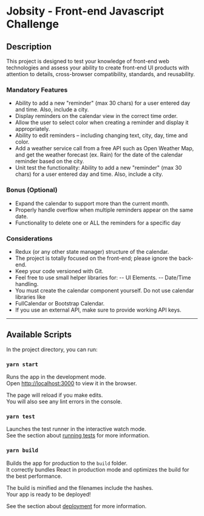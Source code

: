 # Jobsity - Front-end Javascript Challenge

## Description
This project is designed to test your knowledge of front-end web technologies and assess your ability to create front-end UI products with attention to details, cross-browser compatibility, standards, and reusability.

### Mandatory Features
- Ability to add a new "reminder" (max 30 chars) for a user entered day and time. Also, include a city.
- Display reminders on the calendar view in the correct time order.
- Allow the user to select color when creating a reminder and display it appropriately.
- Ability to edit reminders – including changing text, city, day, time and color.
- Add a weather service call from a free API such as Open Weather Map, and get the weather forecast (ex. Rain) for the date of the calendar reminder based on the city.
- Unit test the functionality: Ability to add a new "reminder" (max 30 chars) for a user entered day and time. Also, include a city.

### Bonus (Optional)
- Expand the calendar to support more than the current month.
- Properly handle overflow when multiple reminders appear on the same date.
- Functionality to delete one or ALL the reminders for a specific day

### Considerations
- Redux (or any other state manager) structure of the calendar.
- The project is totally focused on the front-end; please ignore the back-end.
- Keep your code versioned with Git.
- Feel free to use small helper libraries for:
-- UI Elements.
-- Date/Time handling.
- You must create the calendar component yourself. Do not use calendar libraries like
- FullCalendar or Bootstrap Calendar.
- If you use an external API, make sure to provide working API keys.

------------

## Available Scripts

In the project directory, you can run:

### `yarn start`

Runs the app in the development mode.\
Open [http://localhost:3000](http://localhost:3000) to view it in the browser.

The page will reload if you make edits.\
You will also see any lint errors in the console.

### `yarn test`

Launches the test runner in the interactive watch mode.\
See the section about [running tests](https://facebook.github.io/create-react-app/docs/running-tests) for more information.

### `yarn build`

Builds the app for production to the `build` folder.\
It correctly bundles React in production mode and optimizes the build for the best performance.

The build is minified and the filenames include the hashes.\
Your app is ready to be deployed!

See the section about [deployment](https://facebook.github.io/create-react-app/docs/deployment) for more information.
